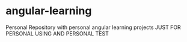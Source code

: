 # angular-learning
Personal Repository with personal angular learning projects
JUST FOR PERSONAL USING AND PERSONAL TEST
